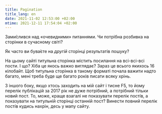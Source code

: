 ```yaml
---
title: Pagination
title_lang: en
date: 2021-11-02 12:53:00 +02:00
mtime: 2021-12-11 17:54:04 +02:00
---
```


Зами́слився над «очевидними» питаннями. Чи потрібна розбивка на сторінки в сучасному світі?

Як часто ви бува́єте на _другій_ сторінці результатів пошуку?

На цьому сайті титульна сторінка містить посилання на всі-всі-всі пости. І що? Хіба це якось важко виглядає? Зараз це всього якихось 16 кілобайт. Щоб титульна сторінка в такому форматі почала важити надто багато, мені треба буде ще багато років писати всяку хрінь.

З іншого боку, якщо хтось заходить на мій сайт і тисне F5, то йому перелік публікацій за 2017 рік не дуже потрібний, а потрібний тільки новий пост. То, може, краще взагалі не показувати перелік пості́в, а показувати на титульній сторінці останній пост? Винести повний перелік пості́в кудись нахрін, десь у мапу сайту.
